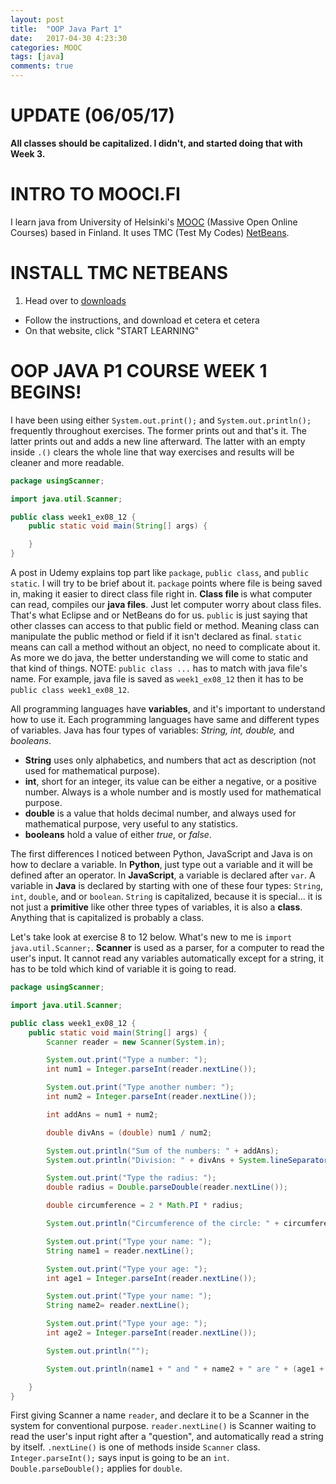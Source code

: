 ```yaml
---
layout: post
title:  "OOP Java Part 1"
date:   2017-04-30 4:23:30
categories: MOOC
tags: [java]
comments: true
---
```


# UPDATE (06/05/17)
<strong>All classes should be capitalized. I didn't, and started doing that with Week 3.</strong>

# INTRO TO MOOCI.FI

I learn java from University of Helsinki's [MOOC][MOOC] (Massive Open Online Courses) based in Finland. It uses TMC (Test My Codes) [NetBeans][NetBeans].

# INSTALL TMC NETBEANS

1) Head over to [downloads][downloads]

- Follow the instructions, and download et cetera et cetera
- On that website, click "START LEARNING"


# OOP JAVA P1 COURSE WEEK 1 BEGINS!


I have been using either `System.out.print();` and `System.out.println();` frequently throughout exercises. The former prints out and that's it. The latter prints out and adds a new line afterward. The latter with an empty inside `.()` clears the whole line that way exercises and results will be cleaner and more readable.

```java
package usingScanner;

import java.util.Scanner;

public class week1_ex08_12 {
	public static void main(String[] args) {

	}
}
```

A post in Udemy explains top part like `package`, `public class`, and `public static`. I will try to be brief about it. `package` points where file is being saved in, making it easier to direct class file right in. <strong> Class file </strong> is what computer can read, compiles our <strong>java files</strong>. Just let computer worry about class files. That's what Eclipse and or NetBeans do for us. `public` is just saying that other classes can access to that public field or method. Meaning class can manipulate the public method or field if it isn't declared as final.  `static` means can call a method without an object, no need to complicate about it. As more we do java, the better understanding we will come to static and that kind of things. NOTE: `public class ...` has to match with java file's name. For example, java file is saved as `week1_ex08_12`  then it has to be `public class week1_ex08_12`.

All programming languages have <strong>variables</strong>, and it's important to understand how to use it. Each programming languages have same and different types of variables. Java has four types of variables: <i>String, int, double,</i> and <i>booleans</i>.

- <strong>String</strong> uses only alphabetics, and numbers that act as description (not used for mathematical purpose).
- <strong>int</strong>, short for an integer, its value can be either a negative, or a positive number. Always is a whole number and is mostly used for mathematical purpose.   
- <strong>double</strong> is a value that holds decimal number, and always used for mathematical purpose, very useful to any statistics.
- <strong>booleans</strong> hold a value of either <i>true</i>, or <i>false</i>.  

The first differences I noticed between Python, JavaScript and Java is on how to declare a variable. In <strong>Python</strong>, just type out a variable and it will be defined after an operator. In <strong>JavaScript</strong>, a variable is declared after `var`. A variable in <strong>Java</strong> is declared by starting with one of these four types: `String`, `int`, `double`, and or `boolean`. `String` is capitalized, because it is special... it is not just a <strong>primitive</strong> like other three types of variables, it is also a <strong>class</strong>. Anything that is capitalized is probably a class.   

Let's take look at exercise 8 to 12 below. What's new to me is `import java.util.Scanner;`. <strong>Scanner</strong> is used as a parser, for a computer to read the user's input. It cannot read any variables automatically except for a string, it has to be told which kind of variable it is going to read.  

```java
package usingScanner;

import java.util.Scanner;

public class week1_ex08_12 {
	public static void main(String[] args) {
		Scanner reader = new Scanner(System.in);

		System.out.print("Type a number: ");
		int num1 = Integer.parseInt(reader.nextLine());

		System.out.print("Type another number: ");
		int num2 = Integer.parseInt(reader.nextLine());

		int addAns = num1 + num2;

		double divAns = (double) num1 / num2;   

		System.out.println("Sum of the numbers: " + addAns);
		System.out.println("Division: " + divAns + System.lineSeparator());

		System.out.print("Type the radius: ");
		double radius = Double.parseDouble(reader.nextLine());

		double circumference = 2 * Math.PI * radius;

		System.out.println("Circumference of the circle: " + circumference + System.lineSeparator());

		System.out.print("Type your name: ");
		String name1 = reader.nextLine();            

		System.out.print("Type your age: ");
		int age1 = Integer.parseInt(reader.nextLine());

		System.out.print("Type your name: ");
		String name2= reader.nextLine();

		System.out.print("Type your age: ");
		int age2 = Integer.parseInt(reader.nextLine());

		System.out.println("");

		System.out.println(name1 + " and " + name2 + " are " + (age1 + age2) + " years old in total.");

	}
}
```
First giving Scanner a name `reader`, and declare it to be a Scanner in the system for conventional purpose. `reader.nextLine()` is Scanner waiting to read the user's input right after a "question", and automatically read a string by itself. `.nextLine()` is one of methods inside `Scanner` class. `Integer.parseInt();` says input is going to be an `int`. `Double.parseDouble();` applies for `double`.






[Udemy]: https://www.udemy.com
[MOOC]: https://www.mooc.fi/
[NetBeans]: https://www.netbeans.org
[Eclipse]: http://www.eclipse.org/downloads/packages/
[downloads]: http://mooc.fi/courses/general/programming/how-to-get-started.html
